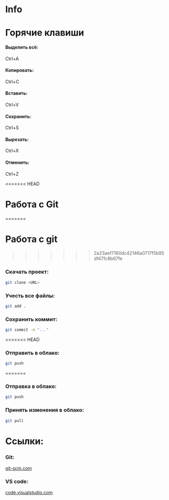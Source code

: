# Info
# Горячие клавиши
#### Выделить всё:
Ctrl+A
#### Копировать:
Ctrl+C
#### Вставить:
Ctrl+V
#### Сохранить:
Ctrl+S
#### Вырезать:
Ctrl+X
#### Отменить:
Ctrl+Z

<<<<<<< HEAD
# Работа с Git
=======

# Работа с git
>>>>>>> 2a23aef7160dc42146a0717f5b95df47fc8b67fe
### Скачать проект:
``` bash
git clone <URL>
```
### Учесть все файлы:
``` bash
git add .
```
### Сохранить коммит:
``` bash
git commit -m "..."
```
<<<<<<< HEAD
### Отправить в облако:
``` bash
git push
```

=======
### Отправка в облако:
``` bash
git push
```
### Принять изменения в облако:
``` bash
git pull
```

# Ссылки:
### Git:
[git-scm.com](https://git-scm.com/)
### VS code:
[code.visualstudio.com](https://code.visualstudio.com/)
